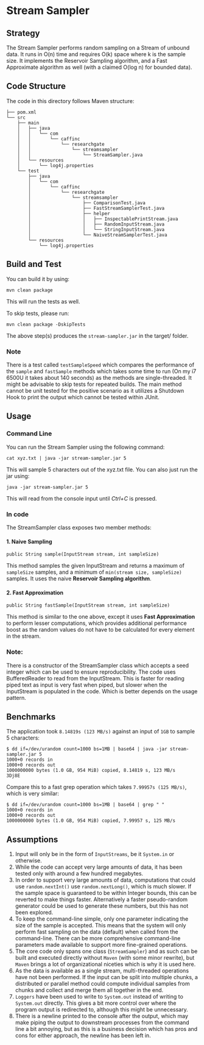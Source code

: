 # Stream Sampler
## Strategy
The Stream Sampler performs random sampling on a Stream of unbound data. It runs in O(n) time and requires O(k) space where k is the sample size. It implements the Reservoir Sampling algorithm, and a Fast Approximate algorithm as well (with a claimed O(log n) for bounded data).

## Code Structure
The code in this directory follows Maven structure:

```
├── pom.xml
└── src
    ├── main
    │   ├── java
    │   │   └── com
    │   │       └── caffinc
    │   │           └── researchgate
    │   │               └── streamsampler
    │   │                   └── StreamSampler.java
    │   └── resources
    │       └── log4j.properties
    └── test
        ├── java
        │   └── com
        │       └── caffinc
        │           └── researchgate
        │               └── streamsampler
        │                   ├── ComparisonTest.java
        │                   ├── FastStreamSamplerTest.java
        │                   ├── helper
        │                   │   ├── InspectablePrintStream.java
        │                   │   ├── RandomInputStream.java
        │                   │   └── StringInputStream.java
        │                   └── NaiveStreamSamplerTest.java
        └── resources
            └── log4j.properties

```

## Build and Test
You can build it by using:
```
mvn clean package
```
This will run the tests as well.

To skip tests, please run:
```
mvn clean package -DskipTests
```

The above step(s) produces the `stream-sampler.jar` in the target/ folder. 

### Note
There is a test called `testSampleSpeed` which compares the performance of the `sample` and `fastSample` methods which takes some time to run (On my i7 6500U it takes about 140 seconds) as the methods are single-threaded. It might be advisable to skip tests for repeated builds.
The main method cannot be unit tested for the positive scenario as it utilizes a Shutdown Hook to print the output which cannot be tested within JUnit.

## Usage

### Command Line
You can run the Stream Sampler using the following command:
```
cat xyz.txt | java -jar stream-sampler.jar 5
```
This will sample 5 characters out of the xyz.txt file.  You can also just run the jar using:
```
java -jar stream-sampler.jar 5
```
This will read from the console input until *Ctrl+C* is pressed.

### In code
The StreamSampler class exposes two member methods:

#### 1. Naive Sampling
```
public String sample(InputStream stream, int sampleSize)
```
This method samples the given InputStream and returns a maximum of `sampleSize` samples, and a minimum of `min(stream size, sampleSize)` samples. It uses the naive **Reservoir Sampling algorithm**.

#### 2. Fast Approximation
```
public String fastSample(InputStream stream, int sampleSize)
```

This method is similar to the one above, except it uses **Fast Approximation** to perform lesser computations, which provides additional performance boost as the random values do not have to be calculated for every element in the stream.

### Note:
There is a constructor of the StreamSampler class which accepts a seed integer which can be used to ensure reproducibility.
The code uses BufferedReader to read from the InputStream. This is faster for reading piped text as input is very fast when piped, but slower when the InputStream is populated in the code. Which is better depends on the usage pattern.

## Benchmarks
The application took `8.14819s (123 MB/s)` against an input of `1GB` to sample 5 characters:

```
$ dd if=/dev/urandom count=1000 bs=1MB | base64 | java -jar stream-sampler.jar 5
1000+0 records in
1000+0 records out
1000000000 bytes (1.0 GB, 954 MiB) copied, 8.14819 s, 123 MB/s
3Dj8E
```

Compare this to a fast grep operation which takes `7.99957s (125 MB/s)`, which is very similar:
```
$ dd if=/dev/urandom count=1000 bs=1MB | base64 | grep " "
1000+0 records in
1000+0 records out
1000000000 bytes (1.0 GB, 954 MiB) copied, 7.99957 s, 125 MB/s
```

## Assumptions
1. Input will only be in the form of `InputStreams`, be it `System.in` or otherwise.
2. While the code can accept very large amounts of data, it has been tested only with around a few hundred megabytes.
3. In order to support very large amounts of data, computations that could use `random.nextInt()` use `random.nextLong()`, which is much slower. If the sample space is guaranteed to be within Integer bounds, this can be reverted to make things faster. Alternatively a faster pseudo-random generator could be used to generate these numbers, but this has not been explored.
4. To keep the command-line simple, only one parameter indicating the size of the sample is accepted. This means that the system will only perform fast sampling on the data (default) when called from the command-line. There can be more comprehensive command-line parameters made available to support more fine-grained operations.
5. The core code only spans one class (`StreamSampler`) and as such can be built and executed directly without `Maven` (with some minor rewrite), but `Maven` brings a lot of organizational niceties which is why it is used here.
6. As the data is available as a single stream, multi-threaded operations have not been performed. If the input can be split into multiple chunks, a distributed or parallel method could compute individual samples from chunks and collect and merge them all together in the end.
7. `Loggers` have been used to write to `System.out` instead of writing to `System.out` directly. This gives a bit more control over where the program output is redirected to, although this might be unnecessary.
8. There is a newline printed to the console after the output, which may make piping the output to downstream processes from the command line a bit annoying, but as this is a business decision which has pros and cons for either approach, the newline has been left in.
